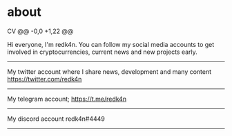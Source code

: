 # about
CV
@@ -0,0 +1,22 @@

Hi everyone, I'm redk4n. You can follow my social media accounts to get involved in cryptocurrencies, current news and new projects early.

----------------------------------
My twitter account where I share news, development and many content
https://twitter.com/redk4n

----------------------------------
My telegram account;
https://t.me/redk4n

----------------------------------
My discord account
redk4n#4449

----------------------------------
